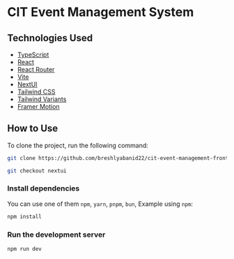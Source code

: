 # CIT Event Management System

## Technologies Used

- [TypeScript](https://www.typescriptlang.org)
- [React](https://reactjs.org)
- [React Router](https://reactrouter.com)
- [Vite](https://vitejs.dev/guide/)
- [NextUI](https://nextui.org)
- [Tailwind CSS](https://tailwindcss.com)
- [Tailwind Variants](https://tailwind-variants.org)
- [Framer Motion](https://www.framer.com/motion)

## How to Use

To clone the project, run the following command:

```bash
git clone https://github.com/breshlyabanid22/cit-event-management-frontend.git
```

```bash
git checkout nextui
```

### Install dependencies

You can use one of them `npm`, `yarn`, `pnpm`, `bun`, Example using `npm`:

```bash
npm install
```

### Run the development server

```bash
npm run dev
```